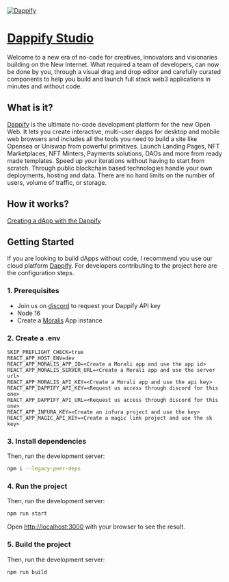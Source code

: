 [![Dappify](https://i.ibb.co/njcYZcb/landing.png)](https://youtu.be/pcbTbq_MDWQ)

# [Dappify Studio](https://dappify.com)

Welcome to a new era of no-code for creatives, innovators and visionaries building on the New Internet. What required a team of developers, can now be done by you, through a visual drag and drop editor and carefully curated components to help you build and launch full stack web3 applications in minutes and without code.

## What is it?

[Dappify](https://dappify.com) is the ultimate no-code development platform for the new Open Web. It lets you create interactive, multi-user dapps for desktop and mobile web browsers and includes all the tools you need to build a site like Opensea or Uniswap from powerful primitives. Launch Landing Pages, NFT Marketplaces, NFT Minters, Payments solutions, DAOs and more from ready made templates. Speed up your iterations without having to start from scratch. Through public blockchain based technologies handle your own deployments, hosting and data. There are no hard limits on the number of users, volume of traffic, or storage.

## How it works?

[Creating a dApp with the Dappify](https://youtu.be/M6xhkVmznxY)

## Getting Started

If you are looking to build dApps without code, I recommend you use our cloud platform [Dappify](https://dappify.com). For developers contributing to the project here are the configuration steps.

### 1. Prerequisites

- Join us on [discord](https://discord.gg/CYYX8yUVgc) to request your Dappify API key
- Node 16
- Create a [Moralis](https://moralis.com) App instance 

### 2. Create a .env

```
SKIP_PREFLIGHT_CHECK=true
REACT_APP_HOST_ENV=dev
REACT_APP_MORALIS_APP_ID=<Create a Morali app and use the app id>
REACT_APP_MORALIS_SERVER_URL=<Create a Morali app and use the server url>
REACT_APP_MORALIS_API_KEY=<Create a Morali app and use the api key>
REACT_APP_DAPPIFY_API_KEY=<Request us access through discord for this one>
REACT_APP_DAPPIFY_API_URL=<Request us access through discord for this one>
REACT_APP_INFURA_KEY=<Create an infura project and use the key>
REACT_APP_MAGIC_API_KEY=<Create a magic link project and use the sk key>
```

### 3. Install dependencies

Then, run the development server:

```bash
npm i --legacy-peer-deps
```

### 4. Run the project

Then, run the development server:

```bash
npm run start
```
Open [http://localhost:3000](http://localhost:3000) with your browser to see the result.

### 5. Build the project

Then, run the development server:

```bash
npm run build
```
